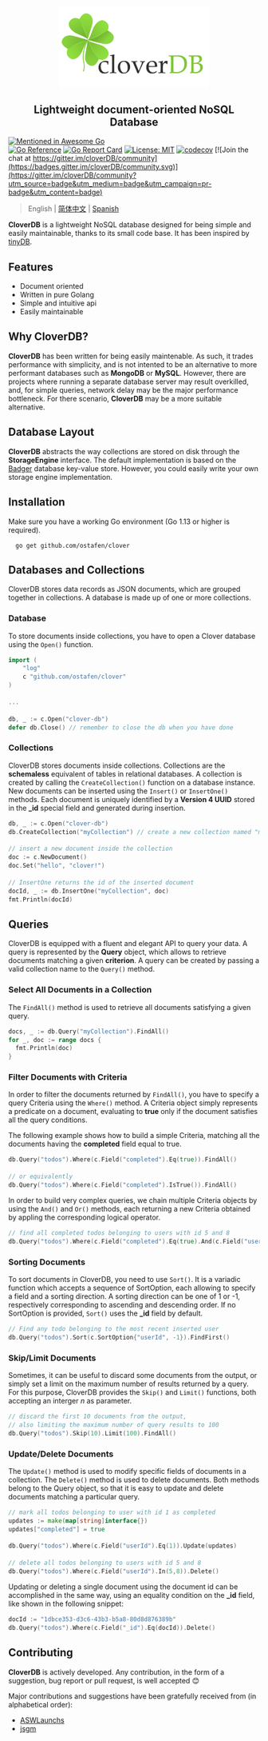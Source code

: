 <p align="center">
<img width="300" src=".github/logo.png" border="0" alt="kelindar/column">
</p>
<h2 align="center">Lightweight document-oriented NoSQL Database</h2>

[![Mentioned in Awesome Go](https://awesome.re/mentioned-badge.svg)](https://github.com/avelino/awesome-go)  
[![Go Reference](https://pkg.go.dev/badge/badge/github.com/ostafen/clover.svg)](https://pkg.go.dev/github.com/ostafen/clover)
[![Go Report Card](https://goreportcard.com/badge/github.com/ostafen/clover)](https://goreportcard.com/report/github.com/ostafen/clover)
[![License: MIT](https://img.shields.io/badge/License-MIT-blue.svg)](https://opensource.org/licenses/MIT)
[![codecov](https://codecov.io/gh/ostafen/clover/branch/main/graph/badge.svg?token=R06H8FR47O)](https://codecov.io/gh/ostafen/clover)
[![Join the chat at https://gitter.im/cloverDB/community](https://badges.gitter.im/cloverDB/community.svg)](https://gitter.im/cloverDB/community?utm_source=badge&utm_medium=badge&utm_campaign=pr-badge&utm_content=badge)

> English | [简体中文](README-CN.md) | [Spanish](README-ES.md)

**CloverDB** is a lightweight NoSQL database designed for being simple and easily maintainable, thanks to its small code base. It has been inspired by [tinyDB](https://github.com/msiemens/tinydb).

## Features

- Document oriented
- Written in pure Golang
- Simple and intuitive api
- Easily maintainable

## Why CloverDB?

**CloverDB** has been written for being easily maintenable. As such, it trades performance with simplicity, and is not intented to be an alternative to more performant databases such as **MongoDB** or **MySQL**.
However, there are projects where running a separate database server may result overkilled, and, for simple queries, network delay may be the major performance bottleneck.
For there scenario, **CloverDB** may be a more suitable alternative.

## Database Layout

**CloverDB** abstracts the way collections are stored on disk through the **StorageEngine** interface. The default implementation is based on the [Badger](https://github.com/dgraph-io/badger) database key-value store. However, you could easily write your own storage engine implementation.

## Installation
Make sure you have a working Go environment (Go 1.13 or higher is required). 
```shell
  go get github.com/ostafen/clover
```

## Databases and Collections

CloverDB stores data records as JSON documents, which are grouped together in collections. A database is made up of one or more collections.

### Database

To store documents inside collections, you have to open a Clover database using the `Open()` function.

```go
import (
	"log"
	c "github.com/ostafen/clover"
)

...

db, _ := c.Open("clover-db")
defer db.Close() // remember to close the db when you have done
```

### Collections

CloverDB stores documents inside collections. Collections are the **schemaless** equivalent of tables in relational databases. A collection is created by calling the `CreateCollection()` function on a database instance. New documents can be inserted using the `Insert()` or `InsertOne()` methods. Each document is uniquely identified by a **Version 4 UUID** stored in the **_id** special field and generated during insertion.

```go
db, _ := c.Open("clover-db")
db.CreateCollection("myCollection") // create a new collection named "myCollection"

// insert a new document inside the collection
doc := c.NewDocument()
doc.Set("hello", "clover!")

// InsertOne returns the id of the inserted document
docId, _ := db.InsertOne("myCollection", doc)
fmt.Println(docId)
```

## Queries

CloverDB is equipped with a fluent and elegant API to query your data. A query is represented by the **Query** object, which allows to retrieve documents matching a given **criterion**. A query can be created by passing a valid collection name to the `Query()` method.

### Select All Documents in a Collection

The `FindAll()` method is used to retrieve all documents satisfying a given query.

```go
docs, _ := db.Query("myCollection").FindAll()
for _, doc := range docs {
  fmt.Println(doc)
}
```

### Filter Documents with Criteria

In order to filter the documents returned by `FindAll()`, you have to specify a query Criteria using the `Where()` method. A Criteria object simply represents a predicate on a document, evaluating to **true** only if the document satisfies all the query conditions. 


The following example shows how to build a simple Criteria, matching all the documents having the **completed** field equal to true.

```go
db.Query("todos").Where(c.Field("completed").Eq(true)).FindAll()

// or equivalently
db.Query("todos").Where(c.Field("completed").IsTrue()).FindAll()
```

In order to build very complex queries, we chain multiple Criteria objects by using the `And()` and `Or()` methods, each returning a new Criteria obtained by appling the corresponding logical operator.

```go
// find all completed todos belonging to users with id 5 and 8
db.Query("todos").Where(c.Field("completed").Eq(true).And(c.Field("userId").In(5, 8))).FindAll()
```

### Sorting Documents

To sort documents in CloverDB, you need to use `Sort()`. It is a variadic function which accepts a sequence of SortOption, each allowing to specify a field and a sorting direction.
A sorting direction can be one of 1 or -1, respectively corresponding to ascending and descending order. If no SortOption is provided, `Sort()` uses the **_id** field by default.

```go
// Find any todo belonging to the most recent inserted user
db.Query("todos").Sort(c.SortOption{"userId", -1}).FindFirst()
```

### Skip/Limit Documents

Sometimes, it can be useful to discard some documents from the output, or simply set a limit on the maximum number of results returned by a query. For this purpose, CloverDB provides the `Skip()` and `Limit()` functions, both accepting an interger $n$ as parameter.

```go
// discard the first 10 documents from the output,
// also limiting the maximum number of query results to 100
db.Query("todos").Skip(10).Limit(100).FindAll()
```

### Update/Delete Documents

The `Update()` method is used to modify specific fields of documents in a collection. The `Delete()` method is used to delete documents. Both methods belong to the Query object, so that it is easy to update and delete documents matching a particular query.

```go
// mark all todos belonging to user with id 1 as completed
updates := make(map[string]interface{})
updates["completed"] = true

db.Query("todos").Where(c.Field("userId").Eq(1)).Update(updates)

// delete all todos belonging to users with id 5 and 8
db.Query("todos").Where(c.Field("userId").In(5,8)).Delete()
```

Updating or deleting a single document using the document id can be accomplished in the same way, using an equality condition on the **_id** field, like shown in the following snippet:

```go
docId := "1dbce353-d3c6-43b3-b5a8-80d8d876389b"
db.Query("todos").Where(c.Field("_id").Eq(docId)).Delete()
```

## Contributing

**CloverDB** is actively developed. Any contribution, in the form of a suggestion, bug report or pull request, is well accepted :blush:

Major contributions and suggestions have been gratefully received from (in alphabetical order):

- [ASWLaunchs](https://github.com/ASWLaunchs)
- [jsgm](https://github.com/jsgm)
